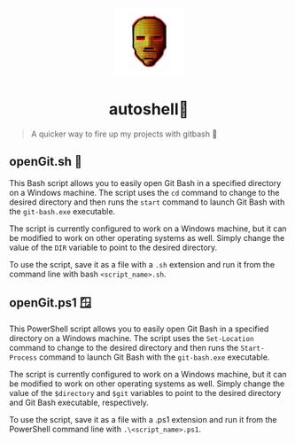 <div align="center">
<img height="125" src="assets/overkill.png">
</div>

<h1 align="center">autoshell🐚</h1>

> A quicker way to fire up my projects with gitbash 🚀

## openGit.sh 🐚

This Bash script allows you to easily open Git Bash in a specified directory on a Windows machine. The script uses the ``cd`` command to change to the desired directory and then runs the ``start`` command to launch Git Bash with the ``git-bash.exe`` executable.

The script is currently configured to work on a Windows machine, but it can be modified to work on other operating systems as well. Simply change the value of the ``DIR`` variable to point to the desired directory.

To use the script, save it as a file with a ``.sh`` extension and run it from the command line with bash ``<script_name>.sh``.

## openGit.ps1 🪟

This PowerShell script allows you to easily open Git Bash in a specified directory on a Windows machine. The script uses the ``Set-Location`` command to change to the desired directory and then runs the ``Start-Process`` command to launch Git Bash with the ``git-bash.exe`` executable.

The script is currently configured to work on a Windows machine, but it can be modified to work on other operating systems as well. Simply change the value of the ``$directory`` and ``$git`` variables to point to the desired directory and Git Bash executable, respectively.

To use the script, save it as a file with a .ps1 extension and run it from the PowerShell command line with ``.\<script_name>.ps1``.

